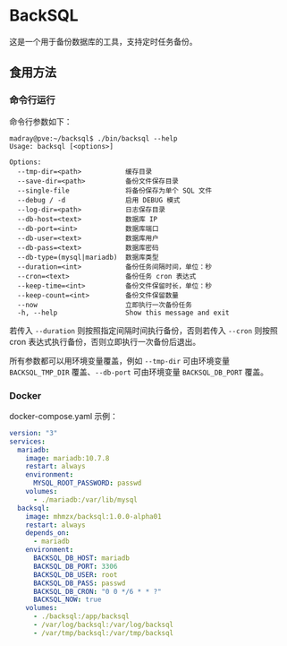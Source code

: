 # BackSQL

这是一个用于备份数据库的工具，支持定时任务备份。

## 食用方法

### 命令行运行

命令行参数如下：

```shell
madray@pve:~/backsql$ ./bin/backsql --help
Usage: backsql [<options>]

Options:
  --tmp-dir=<path>           缓存目录
  --save-dir=<path>          备份文件保存目录
  --single-file              将备份保存为单个 SQL 文件
  --debug / -d               启用 DEBUG 模式
  --log-dir=<path>           日志保存目录
  --db-host=<text>           数据库 IP
  --db-port=<int>            数据库端口
  --db-user=<text>           数据库用户
  --db-pass=<text>           数据库密码
  --db-type=(mysql|mariadb)  数据库类型
  --duration=<int>           备份任务间隔时间，单位：秒
  --cron=<text>              备份任务 cron 表达式
  --keep-time=<int>          备份文件保留时长，单位：秒
  --keep-count=<int>         备份文件保留数量
  --now                      立即执行一次备份任务
  -h, --help                 Show this message and exit
```

若传入 `--duration` 则按照指定间隔时间执行备份，否则若传入 `--cron` 则按照 cron 表达式执行备份，否则立即执行一次备份后退出。

所有参数都可以用环境变量覆盖，例如 `--tmp-dir` 可由环境变量 `BACKSQL_TMP_DIR` 覆盖、`--db-port` 可由环境变量 `BACKSQL_DB_PORT` 覆盖。

### Docker

docker-compose.yaml 示例：

```yaml
version: "3"
services:
  mariadb:
    image: mariadb:10.7.8
    restart: always
    environment:
      MYSQL_ROOT_PASSWORD: passwd
    volumes:
      - ./mariadb:/var/lib/mysql
  backsql:
    image: mhmzx/backsql:1.0.0-alpha01
    restart: always
    depends_on:
      - mariadb
    environment:
      BACKSQL_DB_HOST: mariadb
      BACKSQL_DB_PORT: 3306
      BACKSQL_DB_USER: root
      BACKSQL_DB_PASS: passwd
      BACKSQL_DB_CRON: "0 0 */6 * * ?"
      BACKSQL_NOW: true
    volumes:
      - ./backsql:/app/backsql
      - /var/log/backsql:/var/log/backsql
      - /var/tmp/backsql:/var/tmp/backsql
```
